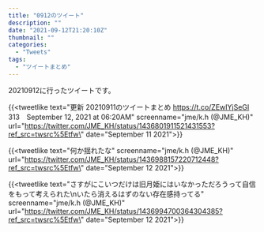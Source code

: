 ```yaml
---
title: "0912のツイート"
description: ""
date: "2021-09-12T21:20:10Z"
thumbnail: ""
categories:
  - "Tweets"
tags:
  - "ツイートまとめ"
---
```

20210912に行ったツイートです。
<!--more-->
{{<tweetlike text=\"更新 20210911のツイートまとめ https://t.co/ZEwIYjSeGI 313　September 12, 2021 at 06:20AM\" screenname=\"jme/k.h (@JME_KH)\" url=\"https://twitter.com/JME_KH/status/1436801911521431553?ref_src=twsrc%5Etfw\" date=\"September 11 2021\">}}

{{<tweetlike text=\"何か揺れたな\" screenname=\"jme/k.h (@JME_KH)\" url=\"https://twitter.com/JME_KH/status/1436988157220712448?ref_src=twsrc%5Etfw\" date=\"September 12 2021\">}}

{{<tweetlike text=\"さすがにこいつだけは旧月姫にはいなかっただろうって自信をもって考えられた\nいたら消えるはずのない存在感持ってる\" screenname=\"jme/k.h (@JME_KH)\" url=\"https://twitter.com/JME_KH/status/1436994700364304385?ref_src=twsrc%5Etfw\" date=\"September 12 2021\">}}

